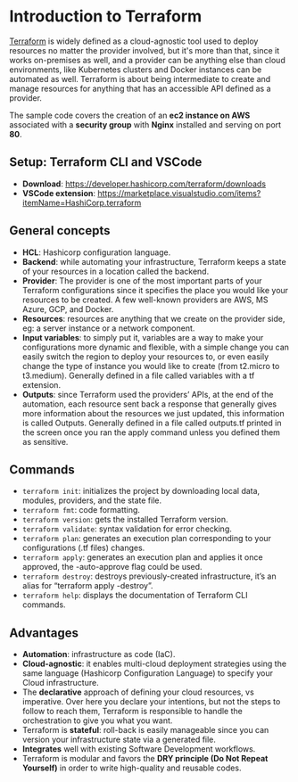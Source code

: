 # Introduction to Terraform
[Terraform](https://developer.hashicorp.com/terraform) is widely defined as a cloud-agnostic tool used to deploy resources no matter the provider involved, but it's more than that, since it works on-premises as well, and a provider can be anything else than cloud environments, like Kubernetes clusters and Docker instances can be automated as well. Terraform is about being intermediate to create and manage resources for anything that has an accessible API defined as a provider.

The sample code covers the creation of an **ec2 instance on AWS** associated with a **security group** with **Nginx** installed and serving on port **80**.

## Setup: Terraform CLI and VSCode
- **Download**: https://developer.hashicorp.com/terraform/downloads
- **VSCode extension**: https://marketplace.visualstudio.com/items?itemName=HashiCorp.terraform

## General concepts
- **HCL**: Hashicorp configuration language.
- **Backend**: while automating your infrastructure, Terraform keeps a state of your resources in a location called the backend.
- **Provider**: The provider is one of the most important parts of your Terraform configurations since it specifies the place you would like your resources to be created. A few well-known providers are AWS, MS Azure, GCP, and Docker.
- **Resources**: resources are anything that we create on the provider side, eg: a server instance or a network component.
- **Input variables**: to simply put it, variables are a way to make your configurations more dynamic and flexible, with a simple change you can easily switch the region to deploy your resources to, or even easily change the type of instance you would like to create (from t2.micro to t3.medium). Generally defined in a file called variables with a tf extension.
- **Outputs**: since Terraform used the providers’ APIs, at the end of the automation, each resource sent back a response that generally gives more information about the resources we just updated, this information is called Outputs. Generally defined in a file called outputs.tf printed in the screen once you ran the apply command unless you defined them as sensitive. 

## Commands
- `terraform init`: initializes the project by downloading local data, modules, providers, and the state file.
- `terraform fmt`: code formatting.
- `terraform version`: gets the installed Terraform version.
- `terraform validate`: syntax validation for error checking.
- `terraform plan`: generates an execution plan corresponding to your configurations (.tf files) changes.
- `terraform apply`: generates an execution plan and applies it once approved, the -auto-approve flag could be used.
- `terraform destroy`: destroys previously-created infrastructure, it’s an alias for “terraform apply -destroy”.
- `terraform help`: displays the documentation of Terraform CLI commands.

## Advantages
- **Automation**: infrastructure as code (IaC).
- **Cloud-agnostic**: it enables multi-cloud deployment strategies using the same language (Hashicorp Configuration Language) to specify your Cloud infrastructure.
- The **declarative** approach of defining your cloud resources, vs imperative. Over here you declare your intentions, but not the steps to follow to reach them, Terraform is responsible to handle the orchestration to give you what you want.
- Terraform is **stateful**: roll-back is easily manageable since you can version your infrastructure state via a generated file.
- **Integrates** well with existing Software Development workflows.
- Terraform is modular and favors the **DRY principle (Do Not Repeat Yourself)** in order to write high-quality and reusable codes.
